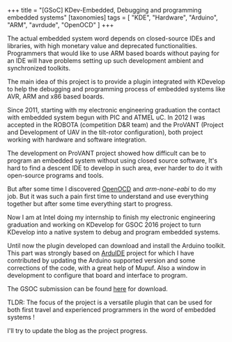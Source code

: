 +++
title = "[GSoC] KDev-Embedded, Debugging and programming embedded systems"
[taxonomies]
tags = [ "KDE", "Hardware", "Arduino", "ARM", "avrdude", "OpenOCD" ]
+++

The actual embedded system word depends on closed-source IDEs and libraries, with high monetary value and deprecated functionalities. Programmers that would like to use ARM based boards without paying for an IDE will have problems setting up such development ambient and synchronized toolkits.

The main idea of this project is to provide a plugin integrated with KDevelop to help the debugging and programming process of embedded systems like AVR, ARM and x86 based boards.

Since 2011, starting with my electronic engineering graduation the contact with embedded system begun with PIC and ATMEL uC. In 2012 I was accepted in the ROBOTA (competition D&R team) and the ProVANT (Project and Development of UAV in the tilt-rotor configuration), both project working with hardware and software integration.

The development on ProVANT project showed how difficult can be to program an embedded system without using closed source software, It's hard to find a descent IDE to develop in such area, ever harder to do it with open-source programs and tools.

But after some time I discovered [OpenOCD](http://openocd.org/) and _arm-none-eabi_ to do my job. But it was such a pain first time to understand and use everything together but after some time everything start to progress.

Now I am at Intel doing my internship to finish my electronic engineering graduation and working on KDevelop for GSOC 2016 project to turn KDevelop into a native system to debug and program embedded systems.

Until now the plugin developed can download and install the Arduino toolkit. This part was strongly based on [ArduIDE](https://github.com/mupuf/arduide) project for which I have contributed by updating the Arduino supported version and some corrections of the code, with a great help of Mupuf. Also a window in development to configure that board and interface to program.

The GSOC submission can be found [here](http://patrickjp.com/wp-content/uploads/2016/04/gsoc.pdf) for download.

TLDR: The focus of the project is a versatile plugin that can be used for both first travel and experienced programmers in the word of embedded systems !

I'll try to update the blog as the project progress.
